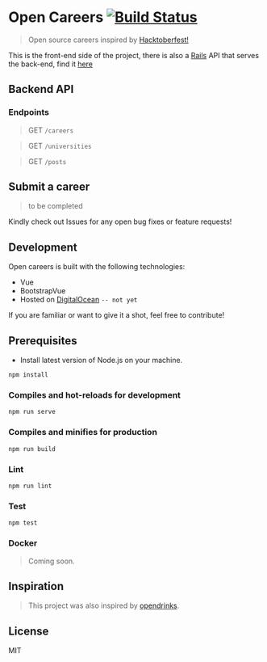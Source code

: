 # Open Careers [![Build Status](https://travis-ci.com/thatosmk/opencareers.svg?branch=master)](https://travis-ci.com/thatosmk/opencareers)

> Open source careers inspired by [Hacktoberfest!](https://hacktoberfest.digitalocean.com/)

This is the front-end side of the project, there is also a [Rails](https://rails.org) API 
that serves the back-end, find it [here](https://github.com/thatosmk/urban-sesilo) 

## Backend API

### Endpoints 

> GET ```/careers```

> GET ```/universities```

> GET ```/posts```

## Submit a career

> to be completed

Kindly check out Issues for any open bug fixes or feature requests!

## Development

Open careers is built with the following technologies:

* Vue
* BootstrapVue
* Hosted on [DigitalOcean](https://digitalocean.com/) ```-- not yet```

If you are familiar or want to give it a shot, feel free to contribute!

## Prerequisites

* Install latest version of Node.js on your machine.

```
npm install
```

### Compiles and hot-reloads for development
```
npm run serve
```

### Compiles and minifies for production
```
npm run build
```

### Lint
```
npm run lint
```

### Test
```
npm test
```

### Docker

> Coming soon.

## Inspiration

> This project was also inspired by [opendrinks](https://opendrinks.io/).

## License

MIT
